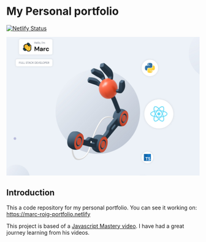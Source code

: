 # My Personal portfolio
[![Netlify Status](https://api.netlify.com/api/v1/badges/68077a54-2d1a-4b98-921c-965355a7acdf/deploy-status)](https://app.netlify.com/sites/marc-roig-portfolio/deploys)


![home](./public/homeScreenshot.jpg)

## Introduction

This a code repository for my personal portfolio. You can see it working on:
https://marc-roig-portfolio.netlify

This project is based of a [Javascript Mastery video](https://www.youtube.com/watch?v=3HNyXCPDQ7Q). I have had a great journey learning from his videos.